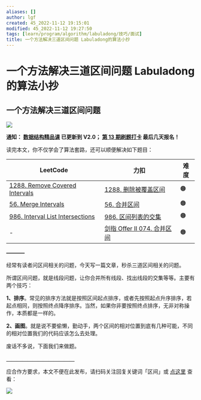 ```yaml
---
aliases: []
author: lgf
created: 45_2022-11-12 19:15:01
modified: 45_2022-11-12 19:27:50
tags: [learn/program/algorithm/labuladong/技巧/面试]
title: 一个方法解决三道区间问题 Labuladong的算法小抄
---
```

# 一个方法解决三道区间问题 Labuladong的算法小抄
## 一个方法解决三道区间问题

[![](https://labuladong.gitee.io/algo/images/souyisou1.png)](https://labuladong.gitee.io/algo/images/souyisou1.png)

**通知： [数据结构精品课](https://aep.h5.xeknow.com/s/1XJHEO) 已更新到 V2.0； [第 13 期刷题打卡](https://mp.weixin.qq.com/s/eUG2OOzY3k_ZTz-CFvtv5Q) 最后几天报名！**

读完本文，你不仅学会了算法套路，还可以顺便解决如下题目：

| LeetCode | 力扣 | 难度 |
| --- | --- | --- |
| [1288\. Remove Covered Intervals](https://leetcode.com/problems/remove-covered-intervals/) | [1288\. 删除被覆盖区间](https://leetcode.cn/problems/remove-covered-intervals/) | 🟠 |
| [56\. Merge Intervals](https://leetcode.com/problems/merge-intervals/) | [56\. 合并区间](https://leetcode.cn/problems/merge-intervals/) | 🟠 |
| [986\. Interval List Intersections](https://leetcode.com/problems/interval-list-intersections/) | [986\. 区间列表的交集](https://leetcode.cn/problems/interval-list-intersections/) | 🟠 |
| \- | [剑指 Offer II 074. 合并区间](https://leetcode.cn/problems/SsGoHC/) | 🟠 |

**———–**

经常有读者问区间相关的问题，今天写一篇文章，秒杀三道区间相关的问题。

所谓区间问题，就是线段问题，让你合并所有线段、找出线段的交集等等。主要有两个技巧：

**1、排序**。常见的排序方法就是按照区间起点排序，或者先按照起点升序排序，若起点相同，则按照终点降序排序。当然，如果你非要按照终点排序，无非对称操作，本质都是一样的。

**2、画图**。就是说不要偷懒，勤动手，两个区间的相对位置到底有几种可能，不同的相对位置我们的代码应该怎么去处理。

废话不多说，下面我们来做题。

**＿＿＿＿＿＿＿＿＿＿＿＿＿**

应合作方要求，本文不便在此发布，请扫码关注回复关键词「区间」或 [点这里](https://appktavsiei5995.pc.xiaoe-tech.com/detail/i_6298794fe4b01a4852072f9b/1) 查看：

[![](https://labuladong.gitee.io/algo/images/qrcode.jpg)](https://labuladong.gitee.io/algo/images/qrcode.jpg)